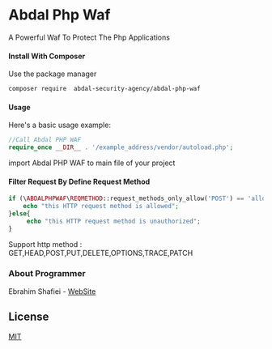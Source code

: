 # Abdal Php Waf

A Powerful Waf To Protect The Php Applications


#### Install With Composer
Use the package manager


```bash
composer require  abdal-security-agency/abdal-php-waf
```

#### Usage

Here's a basic usage example: 


```php
//Call Abdal PHP WAF
require_once __DIR__ . '/example_address/vendor/autoload.php';
```
import Abdal PHP WAF to main file of your project

#### Filter Request By Define Request Method

```php
if (\ABDALPHPWAF\REQMETHOD::request_methods_only_allow('POST') == 'allow'){
    echo "this HTTP request method is allowed";
}else{
     echo "this HTTP request method is unauthorized";
}
```
Support http method : GET,HEAD,POST,PUT,DELETE,OPTIONS,TRACE,PATCH


### About Programmer
Ebrahim Shafiei   - [WebSite](https://hackers.zone/)


## License
[MIT](https://choosealicense.com/licenses/mit/)
